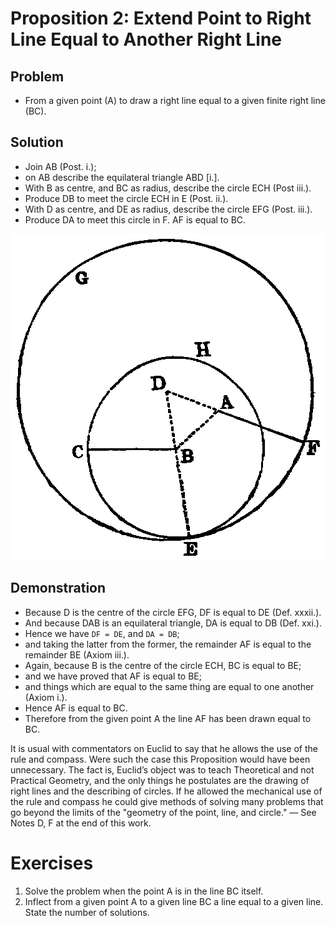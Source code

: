 
# Proposition 2: Extend Point to Right Line Equal to Another Right Line

## Problem
* From a given point (A) to draw a right line equal to a given finite right line (BC).

## Solution
* Join AB (Post. i.);
* on AB describe the equilateral triangle ABD [i.].
* With B as centre, and BC as radius, describe the circle ECH (Post iii.).
* Produce DB to meet the circle ECH in E (Post. ii.).
* With D as centre, and DE as radius, describe the circle EFG (Post. iii.).
* Produce DA to meet this circle in F. AF is equal to BC.

![Proposition 2](f013.png)

## Demonstration
* Because D is the centre of the circle EFG, DF is equal to DE (Def. xxxii.).
* And because DAB is an equilateral triangle, DA is equal to DB (Def. xxi.).
* Hence we have `DF = DE`, and `DA = DB`;
* and taking the latter from the former, the remainder AF is equal to the remainder BE (Axiom iii.).
* Again, because B is the centre of the circle ECH, BC is equal to BE;
* and we have proved that AF is equal to BE;
* and things which are equal to the same thing are equal to one another (Axiom i.).
* Hence AF is equal to BC.
* Therefore from the given point A the line AF has been drawn equal to BC.

It is usual with commentators on Euclid to say that he allows the use of the rule and compass. Were such the case this Proposition would have been unnecessary. The fact is, Euclid’s object was to teach Theoretical and not Practical Geometry, and the only things he postulates are the drawing of right lines and the describing of circles. If he allowed the mechanical use of the rule and compass he could give methods of solving many problems that go beyond the limits of the "geometry of the point, line, and circle." — See Notes D, F at the end of this work.

# Exercises

1. Solve the problem when the point A is in the line BC itself.
2. Inflect from a given point A to a given line BC a line equal to a given line. State the number of solutions.
